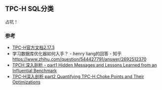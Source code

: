 

## TPC-H SQL分类

占坑！


### 参考
- [TPC-H官方文档2.17.3](http://www.tpc.org/tpc_documents_current_versions/current_specifications.asp)
- 学习数据库优化器如何入手？ - henry liang的回答 - 知乎 https://www.zhihu.com/question/544427791/answer/2692512370
- [TPCH 深入剖析 - part1 Hidden Messages and Lessons Learned from an Influential Benchmark](https://zhuanlan.zhihu.com/p/369455226)
- [TPC-H深入剖析 part2 Quantifying TPC-H Choke Points and Their Optimizations](https://zhuanlan.zhihu.com/p/369619142)

